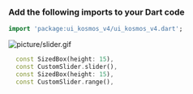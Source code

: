 ### Add the following imports to your Dart code

```dart
import 'package:ui_kosmos_v4/ui_kosmos_v4.dart';
```

![picture/slider.gif](picture/slider.gif)


```dart
  const SizedBox(height: 15),
  const CustomSlider.slider(),
  const SizedBox(height: 15),
  const CustomSlider.range(),
```